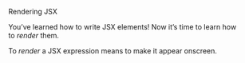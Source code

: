 Rendering JSX

You’ve learned how to write JSX elements! Now it’s time to learn how to _render_ them.

To _render_ a JSX expression means to make it appear onscreen.